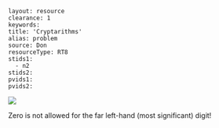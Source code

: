 ````
layout: resource
clearance: 1
keywords:
title: 'Cryptarithms'
alias: problem
source: Don
resourceType: RT8
stids1: 
  - n2
stids2:
pvids1:
pvids2:

````


![ ](http://1.bp.blogspot.com/-X16wC2h9KdM/UkiPO-emb4I/AAAAAAAAK7s/47nmvwu1tgE/s1600/Picture1.png)

Zero is not allowed for the far left-hand (most significant) digit!